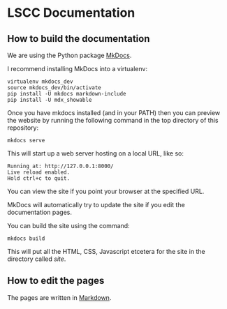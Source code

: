 # LSCC Documentation

## How to build the documentation

We are using the Python package [MkDocs](http://www.mkdocs.org/).

I recommend installing MkDocs into a virtualenv:

```
virtualenv mkdocs_dev
source mkdocs_dev/bin/activate
pip install -U mkdocs markdown-include
pip install -U mdx_showable
```

Once you have mkdocs installed (and in your PATH) then you can preview the website by running the
following command in the top directory of this repository:

```
mkdocs serve
```

This will start up a web server hosting on a local URL, like so:
```
Running at: http://127.0.0.1:8000/
Live reload enabled.
Hold ctrl+c to quit.
```

You can view the site if you point your browser at the specified URL.

MkDocs will automatically try to update the site if you edit the documentation pages.

You can build the site using the command:

```
mkdocs build
```

This will put all the HTML, CSS, Javascript etcetera for the site in the directory called *site*.

## How to edit the pages

The pages are written in [Markdown](http://en.wikipedia.org/wiki/Markdown).